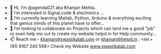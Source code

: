 - 👋 Hi, I’m @agenda021 aka Khanjan Mehta.
- 👀 I’m interested in Signal,code & electronics ...
- 🌱 I’m currently learning Matlab, Python, Arduino & everything exciting that genius minds of this planet have to offer...
- 💞️ I’m looking to collaborate on Projects which can land me a good "job" or even help me out to create my website helpd.in for Help community...
- 📫 Reach me:- khanjan@swastikalab.com or khanjan@helpd.in ; <tel:+(91) 9167 240 568> Check my Website www.swastikalab.com

<!---
agenda021/agenda021 is a ✨ special ✨ repository because its `README.md` (this file) appears on your GitHub profile.
You can click the Preview link to take a look at your changes.
--->
